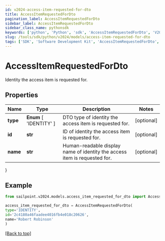 ```yaml
---
id: v2024-access-item-requested-for-dto
title: AccessItemRequestedForDto
pagination_label: AccessItemRequestedForDto
sidebar_label: AccessItemRequestedForDto
sidebar_class_name: pythonsdk
keywords: ['python', 'Python', 'sdk', 'AccessItemRequestedForDto', 'V2024AccessItemRequestedForDto'] 
slug: /tools/sdk/python/v2024/models/access-item-requested-for-dto
tags: ['SDK', 'Software Development Kit', 'AccessItemRequestedForDto', 'V2024AccessItemRequestedForDto']
---
```


# AccessItemRequestedForDto

Identity the access item is requested for.

## Properties

Name | Type | Description | Notes
------------ | ------------- | ------------- | -------------
**type** |  **Enum** [  'IDENTITY' ] | DTO type of identity the access item is requested for. | [optional] 
**id** | **str** | ID of identity the access item is requested for. | [optional] 
**name** | **str** | Human-readable display name of identity the access item is requested for. | [optional] 
}

## Example

```python
from sailpoint.v2024.models.access_item_requested_for_dto import AccessItemRequestedForDto

access_item_requested_for_dto = AccessItemRequestedForDto(
type='IDENTITY',
id='2c4180a46faadee4016fb4e018c20626',
name='Robert Robinson'
)

```
[[Back to top]](#) 

